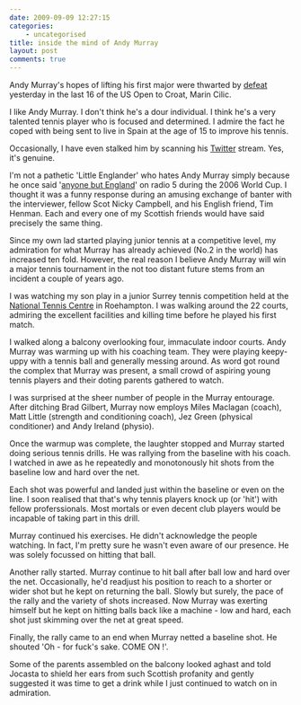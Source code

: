 ```yaml
---
date: 2009-09-09 12:27:15
categories:
    - uncategorised
title: inside the mind of Andy Murray
layout: post
comments: true
---
```

Andy Murray's hopes of lifting his first major were thwarted by
[defeat](http://news.bbc.co.uk/sport1/hi/tennis/8242435.stm) yesterday
in the last 16 of the US Open to Croat, Marin Cilic.

I like Andy Murray. I don't think he's a dour individual. I think he's a
very talented tennis player who is focused and determined. I admire the
fact he coped with being sent to live in Spain at the age of 15 to
improve his tennis.

Occasionally, I have even stalked him by scanning his
[Twitter](http://twitter.com/andy_murray) stream. Yes, it's genuine.

I'm not a pathetic 'Little Englander' who hates Andy Murray simply
because he once said '[anyone but
England](http://news.bbc.co.uk/1/hi/scotland/5128028.stm)' on radio 5
during the 2006 World Cup. I thought it was a funny response during an
amusing exchange of banter with the interviewer, fellow Scot Nicky
Campbell, and his English friend, Tim Henman. Each and every one of my
Scottish friends would have said precisely the same thing.

Since my own lad started playing junior tennis at a competitive level,
my admiration for what Murray has already achieved (No.2 in the world)
has increased ten fold. However, the real reason I believe Andy Murray
will win a major tennis tournament in the not too distant future stems
from an incident a couple of years ago.

I was watching my son play in a junior Surrey tennis competition held at
the [National Tennis
Centre](http://www.lta.org.uk/About-Us/National-Tennis-Centre/) in
Roehampton. I was walking around the 22 courts, admiring the excellent
facilities and killing time before he played his first match.

I walked along a balcony overlooking four, immaculate indoor courts.
Andy Murray was warming up with his coaching team. They were playing
keepy-uppy with a tennis ball and generally messing around. As word got
round the complex that Murray was present, a small crowd of aspiring
young tennis players and their doting parents gathered to watch.

I was surprised at the sheer number of people in the Murray entourage.
After ditching Brad Gilbert, Murray now employs Miles Maclagan (coach),
Matt Little (strength and conditioning coach), Jez Green (physical
conditioner) and Andy Ireland (physio).

Once the warmup was complete, the laughter stopped and Murray started
doing serious tennis drills. He was rallying from the baseline with his
coach. I watched in awe as he repeatedly and monotonously hit shots from
the baseline low and hard over the net.

Each shot was powerful and landed just within the baseline or even on
the line. I soon realised that that's why tennis players knock up (or
'hit') with fellow proferssionals. Most mortals or even decent club
players would be incapable of taking part in this drill.

Murray continued his exercises. He didn't acknowledge the people
watching. In fact, I'm pretty sure he wasn't even aware of our presence.
He was solely focussed on hitting that ball.

Another rally started. Murray continue to hit ball after ball low and
hard over the net. Occasionally, he'd readjust his position to reach to
a shorter or wider shot but he kept on returning the ball. Slowly but
surely, the pace of the rally and the variety of shots increased. Now
Murray was exerting himself but he kept on hitting balls back like a
machine - low and hard, each shot just skimming over the net at great
speed.

Finally, the rally came to an end when Murray netted a baseline shot. He
shouted 'Oh - for fuck's sake. COME ON !'.

Some of the parents assembled on the balcony looked aghast and told
Jocasta to shield her ears from such Scottish profanity and gently
suggested it was time to get a drink while I just continued to watch on
in admiration.
